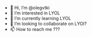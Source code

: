 - 👋 Hi, I’m @olegvtki
- 👀 I’m interested in LYOL
- 🌱 I’m currently learning LYOL
- 💞️ I’m looking to collaborate on LYOl?
- 📫 How to reach me ???

<!---
olegvtki/olegvtki is a ✨ special ✨ repository because its `README.md` (this file) appears on your GitHub profile.
You can click the Preview link to take a look at your changes.
--->
